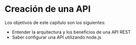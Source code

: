 # Creación de una API
Los objetivos de este capítulo son los siguientes:
- Entender la arquitectura y los beneficios de una API REST
- Saber configurar una API utilizando node.js